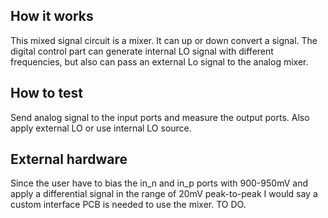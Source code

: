<!---

This file is used to generate your project datasheet. Please fill in the information below and delete any unused
sections.

You can also include images in this folder and reference them in the markdown. Each image must be less than
512 kb in size, and the combined size of all images must be less than 1 MB.
-->

## How it works

This mixed signal circuit is a mixer. It can up or down convert a signal.
The digital control part can generate internal LO signal with different frequencies, but also can pass an external Lo signal to the analog mixer.

## How to test

Send analog signal to the input ports and measure the output ports. Also apply external LO or use internal LO source.

## External hardware

Since the user have to bias the in_n and in_p ports with 900-950mV and apply a differential signal in the range of 20mV peak-to-peak I would say a custom interface PCB is needed to use the mixer. TO DO.